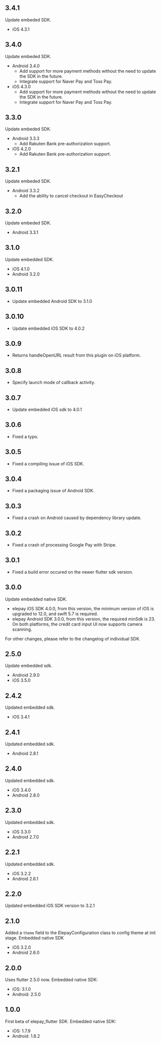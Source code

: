 ## 3.4.1
Update embeded SDK.
* iOS 4.3.1

## 3.4.0
Update embeded SDK.
* Android 3.4.0
  - Add support for more payment methods without the need to update the SDK in the future.
  - Integrate support for Naver Pay and Toss Pay.
* iOS 4.3.0
  - Add support for more payment methods without the need to update the SDK in the future.
  - Integrate support for Naver Pay and Toss Pay.

## 3.3.0
Update embeded SDK.
* Android 3.3.3
  - Add Rakuten Bank pre-authorization support.
* iOS 4.2.0
  - Add Rakuten Bank pre-authorization support.

## 3.2.1
Update embeded SDK.
* Android 3.3.2
  - Add the ability to cancel checkout in EasyCheckout

## 3.2.0
Update embeded SDK.
* Android 3.3.1

## 3.1.0
Update embedded SDK.
* iOS 4.1.0
* Android 3.2.0

## 3.0.11
* Update embedded Android SDK to 3.1.0

## 3.0.10
* Update embedded iOS SDK to 4.0.2

## 3.0.9
* Returns handleOpenURL result from this plugin on iOS platform.

## 3.0.8
* Specify launch mode of callback activity.

## 3.0.7
* Update embedded iOS sdk to 4.0.1

## 3.0.6
* Fixed a typo.

## 3.0.5
* Fixed a compiling issue of iOS SDK.

## 3.0.4
* Fixed a packaging issue of Android SDK.

## 3.0.3
* Fixed a crash on Android caused by dependency library update.

## 3.0.2
* Fixed a crash of processing Google Pay with Stripe.

## 3.0.1
* Fixed a build error occured on the newer flutter sdk version.

## 3.0.0
Update embedded native SDK.
* elepay iOS SDK 4.0.0, from this version, the minimum version of iOS is upgraded to 12.0, and swift 5.7 is required.
* elepay Android SDK 3.0.0, from this version, the required minSdk is 23.
On both platforms, the credit card input UI now supports camera scanning.

For other changes, please refer to the changelog of individual SDK.

## 2.5.0
Update embedded sdk.
* Android 2.9.0
* iOS 3.5.0

## 2.4.2
Updated embedded sdk.
* iOS 3.4.1

## 2.4.1
Updated embedded sdk.
* Android 2.8.1

## 2.4.0
Updated embedded sdk.
* iOS 3.4.0
* Android 2.8.0

## 2.3.0
Updated embedded sdk.
* iOS 3.3.0
* Android 2.7.0

## 2.2.1
Updated embedded sdk.
* iOS 3.2.2
* Android 2.6.1

## 2.2.0
Updated embedded iOS SDK version to 3.2.1

## 2.1.0
Added a `theme` field to the ElepayConfiguration class to config theme at init stage.
Embedded native SDK
 * iOS 3.2.0
 * Android 2.6.0

## 2.0.0
Uses flutter 2.5.0 now.
Embedded native SDK:
  * iOS: 3.1.0
  * Android: 2.5.0

## 1.0.0

First beta of elepay_flutter SDK.
Embedded native SDK:
  * iOS: 1.7.9
  * Android: 1.8.2